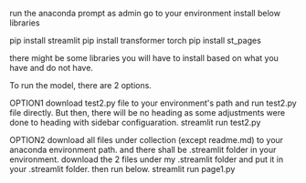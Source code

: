 run the anaconda prompt as admin
go to your environment
install below libraries

pip install streamlit
pip install transformer torch
pip install st_pages

there might be some libraries you will have to install based on what you have and do not have.

To run the model, there are 2 options.

OPTION1
download test2.py file to your environment's path and run test2.py file directly. But then, there will be no heading as some adjustments were done to heading with sidebar configuaration. 
streamlit run test2.py 


OPTION2
download all files under collection (except readme.md) to your anaconda environment path. and there shall be .streamlit folder in your environment. download the 2 files under my .streamlit folder and put it in your .streamlit folder. then run below. 
streamlit run page1.py
